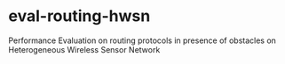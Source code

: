 # eval-routing-hwsn
Performance Evaluation on routing protocols in presence of obstacles on Heterogeneous Wireless Sensor Network
